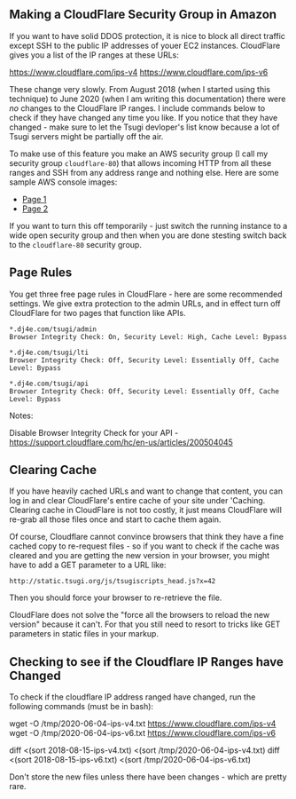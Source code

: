 
Making a CloudFlare Security Group in Amazon
--------------------------------------------

If you want to have solid DDOS protection, it is nice to block all direct
traffic except SSH to the public IP addresses of youer EC2 instances.  CloudFlare
gives you a list of the IP ranges at these URLs:

  https://www.cloudflare.com/ips-v4
  https://www.cloudflare.com/ips-v6

These change very slowly.  From August 2018 (when I started using this technique)
to June 2020 (when I am writing this documentation) there were *no* changes to 
the CloudFlare IP ranges.  I include commands below to check if they have changed
any time you like.  If you notice that they have changed - make sure to let
the Tsugi devloper's list know because a lot of Tsugi servers might be partially
off the air.

To make use of this feature you make an AWS security group (I call my security 
group `cloudflare-80`) that allows incoming HTTP
from all these ranges and SSH from any address range and nothing else. Here are some
sample AWS console images:

* <a href="images/security-group-01.png" target="_blank">Page 1</a>
* <a href="images/security-group-02.png" target="_blank">Page 2</a>

If you want to turn this off temporarily - just switch the running instance to a wide open
security group and then when you are done stesting switch back to the `cloudflare-80`
security group.

Page Rules
----------

You get three free page rules in CloudFlare - here are some recommended settings.
We give extra protection to the admin URLs, and in effect turn off CloudFlare
for two pages that function like APIs.

    *.dj4e.com/tsugi/admin
    Browser Integrity Check: On, Security Level: High, Cache Level: Bypass

    *.dj4e.com/tsugi/lti
    Browser Integrity Check: Off, Security Level: Essentially Off, Cache Level: Bypass

    *.dj4e.com/tsugi/api
    Browser Integrity Check: Off, Security Level: Essentially Off, Cache Level: Bypass

Notes:

Disable Browser Integrity Check for your API - 
https://support.cloudflare.com/hc/en-us/articles/200504045

Clearing Cache
--------------

If you have heavily cached URLs and want to change that content,
you can log in and clear CloudFlare's entire cache of your site
under 'Caching.  Clearing cache in CloudFlare is not too costly, 
it just means CloudFlare will re-grab all those files once and
start to cache them again.

Of course, Cloudflare cannot convince browsers that think they have
a fine cached copy to re-request files - so if you want to check if
the cache was cleared and you are getting the new version in your
browser, you might have to add a GET parameter to a URL like:

    http://static.tsugi.org/js/tsugiscripts_head.js?x=42

Then you should force your browser to re-retrieve the file.   

CloudFlare does not solve the "force all the browsers to reload
the new version" because it can't.   For that you still need to
resort to tricks like GET parameters in static files in your markup.

Checking to see if the Cloudflare IP Ranges have Changed
--------------------------------------------------------

To check if the cloudflare IP address ranged have changed, run the 
following commands (must be in bash):

  wget -O /tmp/2020-06-04-ips-v4.txt https://www.cloudflare.com/ips-v4
  wget -O /tmp/2020-06-04-ips-v6.txt https://www.cloudflare.com/ips-v6

  diff <(sort 2018-08-15-ips-v4.txt) <(sort /tmp/2020-06-04-ips-v4.txt)
  diff <(sort 2018-08-15-ips-v6.txt) <(sort /tmp/2020-06-04-ips-v6.txt)

Don't store the new files unless there have been changes - which
are pretty rare.

